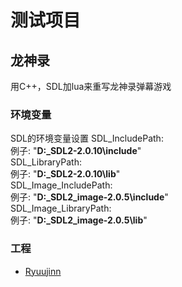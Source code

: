 # 测试项目

## 龙神录
用C++，SDL加lua来重写龙神录弹幕游戏
### 环境变量
SDL的环境变量设置
SDL_IncludePath:  
例子: "**D:\_SDL2-2.0.10\include**"  
SDL_LibraryPath:  
例子: "**D:\_SDL2-2.0.10\lib**"  
SDL_Image_IncludePath:  
例子: "**D:\_SDL2_image-2.0.5\include**"  
SDL_Image_LibraryPath:  
例子: "**D:\_SDL2_image-2.0.5\lib**"  

### 工程
* [Ryuujinn](https://github.com/zhangping312/_SDL_Projects/tree/master/Ryuujinn)